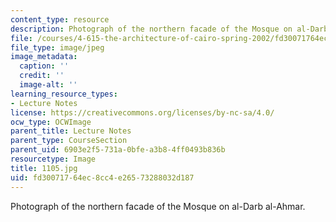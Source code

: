 ```yaml
---
content_type: resource
description: Photograph of the northern facade of the Mosque on al-Darb al-Ahmar.
file: /courses/4-615-the-architecture-of-cairo-spring-2002/fd30071764ec8cc4e26573288032d187_1105.jpg
file_type: image/jpeg
image_metadata:
  caption: ''
  credit: ''
  image-alt: ''
learning_resource_types:
- Lecture Notes
license: https://creativecommons.org/licenses/by-nc-sa/4.0/
ocw_type: OCWImage
parent_title: Lecture Notes
parent_type: CourseSection
parent_uid: 6903e2f5-731a-0bfe-a3b8-4ff0493b836b
resourcetype: Image
title: 1105.jpg
uid: fd300717-64ec-8cc4-e265-73288032d187
---
```

Photograph of the northern facade of the Mosque on al-Darb al-Ahmar.